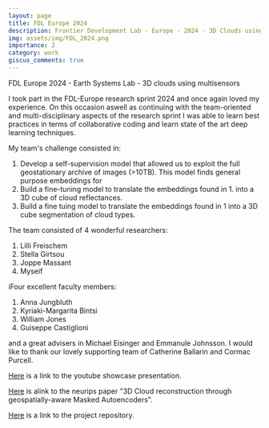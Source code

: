 ```yaml
---
layout: page
title: FDL Europe 2024
description: Frontier Development Lab - Europe - 2024 - 3D Clouds using multisensors
img: assets/img/FDL_2024.png
importance: 2
category: work
giscus_comments: true
---
```


FDL Europe 2024 - Earth Systems Lab - 3D clouds using multisensors

I took part in the FDL-Europe research sprint 2024 and once again loved my experience. On this occasion aswell as continuing with the team-oriented and multi-disciplinary aspects of the research sprint I was able to learn best practices in terms of collaborative coding and learn state of the art deep learning techniques.

My team's challenge consisted in: 
1. Develop a self-supervision model that allowed us to exploit the full geostationary archive of images (>10TB). This model finds general purpose embeddings for
2. Build a fine-tuning model to translate the embeddings found in 1. into a 3D cube of cloud reflectances.
3. Build a fine tuing model to translate the embeddings found in 1 into a 3D cube segmentation of cloud types.

The team consisted of 4 wonderful researchers: 
1. Lilli Freischem
2. Stella Girtsou
3. Joppe Massant
4. Myseif

iFour excellent faculty members: 
1. Anna Jungbluth
2. Kyriaki-Margarita Bintsi
3. William Jones
4. Guiseppe Castiglioni

and a great advisers in Michael Eisinger and Emmanule Johnsson. I would like to thank our lovely supporting team of Catherine Ballarin and Cormac Purcell. 


[Here](https://www.youtube.com/watch?v=mAccr79BmDo&pp=ygUYZmRsIGV1cm9wZSAyMDIyIHNob3djYXNl) is a link to the youtube showcase presentation.

[Here](https://www.climatechange.ai/papers/neurips2022/71) is alink to the neurips paper "3D Cloud reconstruction through geospatially-aware Masked Autoencoders". 

[Here](https://github.com/FrontierDevelopmentLab/2024-ESL-3DClouds) is a link to the project repository. 


